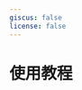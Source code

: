 ```yaml
---
giscus: false
license: false
---
```


# 使用教程

<p></p>
<div class="grid grid-cols-1 md:grid-cols-2 gap-4">
    <ClientOnly v-for="post of posts" >
        <CardImage :href="post.url" :src="post.frontmatter.image" :title="post.frontmatter.title" :details="post.frontmatter.description"/>
    </ClientOnly>
</div>

<script setup>
import { data as posts } from '../../.vitepress/theme/data/2025/guide.data.js'
</script>